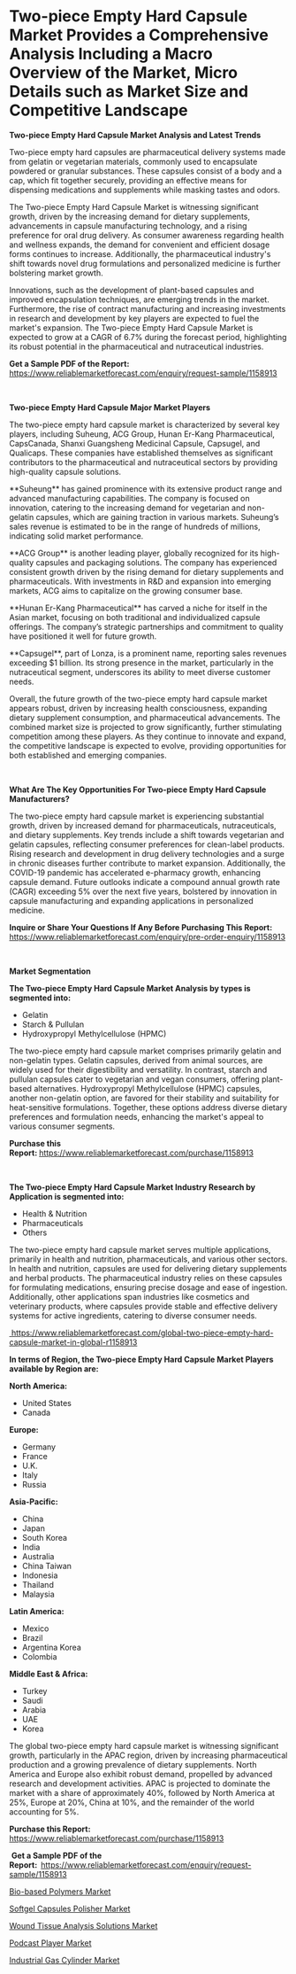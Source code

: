 <p><h1>Two-piece Empty Hard Capsule Market Provides a Comprehensive Analysis Including a Macro Overview of the Market, Micro Details such as Market Size and Competitive Landscape</h1></p><p><strong>Two-piece Empty Hard Capsule Market Analysis and Latest Trends</strong></p>
<p><p>Two-piece empty hard capsules are pharmaceutical delivery systems made from gelatin or vegetarian materials, commonly used to encapsulate powdered or granular substances. These capsules consist of a body and a cap, which fit together securely, providing an effective means for dispensing medications and supplements while masking tastes and odors. </p><p>The Two-piece Empty Hard Capsule Market is witnessing significant growth, driven by the increasing demand for dietary supplements, advancements in capsule manufacturing technology, and a rising preference for oral drug delivery. As consumer awareness regarding health and wellness expands, the demand for convenient and efficient dosage forms continues to increase. Additionally, the pharmaceutical industry's shift towards novel drug formulations and personalized medicine is further bolstering market growth. </p><p>Innovations, such as the development of plant-based capsules and improved encapsulation techniques, are emerging trends in the market. Furthermore, the rise of contract manufacturing and increasing investments in research and development by key players are expected to fuel the market's expansion. The Two-piece Empty Hard Capsule Market is expected to grow at a CAGR of 6.7% during the forecast period, highlighting its robust potential in the pharmaceutical and nutraceutical industries.</p></p>
<p><strong>Get a Sample PDF of the Report:&nbsp;</strong> <a href="https://www.reliablemarketforecast.com/enquiry/request-sample/1158913?utm_campaign=1121&utm_medium=2&utm_source=Github&utm_content=ia&utm_term=02102024&utm_id=two-piece-empty-hard-capsule">https://www.reliablemarketforecast.com/enquiry/request-sample/1158913</a></p>
<p>&nbsp;</p>
<p><strong>Two-piece Empty Hard Capsule Major Market Players</strong></p>
<p><p>The two-piece empty hard capsule market is characterized by several key players, including Suheung, ACG Group, Hunan Er-Kang Pharmaceutical, CapsCanada, Shanxi Guangsheng Medicinal Capsule, Capsugel, and Qualicaps. These companies have established themselves as significant contributors to the pharmaceutical and nutraceutical sectors by providing high-quality capsule solutions.</p><p>**Suheung** has gained prominence with its extensive product range and advanced manufacturing capabilities. The company is focused on innovation, catering to the increasing demand for vegetarian and non-gelatin capsules, which are gaining traction in various markets. Suheung’s sales revenue is estimated to be in the range of hundreds of millions, indicating solid market performance.</p><p>**ACG Group** is another leading player, globally recognized for its high-quality capsules and packaging solutions. The company has experienced consistent growth driven by the rising demand for dietary supplements and pharmaceuticals. With investments in R&D and expansion into emerging markets, ACG aims to capitalize on the growing consumer base.</p><p>**Hunan Er-Kang Pharmaceutical** has carved a niche for itself in the Asian market, focusing on both traditional and individualized capsule offerings. The company’s strategic partnerships and commitment to quality have positioned it well for future growth.</p><p>**Capsugel**, part of Lonza, is a prominent name, reporting sales revenues exceeding $1 billion. Its strong presence in the market, particularly in the nutraceutical segment, underscores its ability to meet diverse customer needs.</p><p>Overall, the future growth of the two-piece empty hard capsule market appears robust, driven by increasing health consciousness, expanding dietary supplement consumption, and pharmaceutical advancements. The combined market size is projected to grow significantly, further stimulating competition among these players. As they continue to innovate and expand, the competitive landscape is expected to evolve, providing opportunities for both established and emerging companies.</p></p>
<p>&nbsp;</p>
<p><strong>What Are The Key Opportunities For Two-piece Empty Hard Capsule Manufacturers?</strong></p>
<p><p>The two-piece empty hard capsule market is experiencing substantial growth, driven by increased demand for pharmaceuticals, nutraceuticals, and dietary supplements. Key trends include a shift towards vegetarian and gelatin capsules, reflecting consumer preferences for clean-label products. Rising research and development in drug delivery technologies and a surge in chronic diseases further contribute to market expansion. Additionally, the COVID-19 pandemic has accelerated e-pharmacy growth, enhancing capsule demand. Future outlooks indicate a compound annual growth rate (CAGR) exceeding 5% over the next five years, bolstered by innovation in capsule manufacturing and expanding applications in personalized medicine.</p></p>
<p><strong>Inquire or Share Your Questions If Any Before Purchasing This Report:</strong> <a href="https://www.reliablemarketforecast.com/enquiry/pre-order-enquiry/1158913?utm_campaign=1121&utm_medium=2&utm_source=Github&utm_content=ia&utm_term=02102024&utm_id=two-piece-empty-hard-capsule">https://www.reliablemarketforecast.com/enquiry/pre-order-enquiry/1158913</a></p>
<p>&nbsp;</p>
<p><strong>Market Segmentation</strong></p>
<p><strong>The Two-piece Empty Hard Capsule Market Analysis by types is segmented into:</strong></p>
<p><ul><li>Gelatin</li><li>Starch & Pullulan</li><li>Hydroxypropyl Methylcellulose (HPMC)</li></ul></p>
<p><p>The two-piece empty hard capsule market comprises primarily gelatin and non-gelatin types. Gelatin capsules, derived from animal sources, are widely used for their digestibility and versatility. In contrast, starch and pullulan capsules cater to vegetarian and vegan consumers, offering plant-based alternatives. Hydroxypropyl Methylcellulose (HPMC) capsules, another non-gelatin option, are favored for their stability and suitability for heat-sensitive formulations. Together, these options address diverse dietary preferences and formulation needs, enhancing the market's appeal to various consumer segments.</p></p>
<p><strong>Purchase this Report:&nbsp;</strong><a href="https://www.reliablemarketforecast.com/purchase/1158913?utm_campaign=1121&utm_medium=2&utm_source=Github&utm_content=ia&utm_term=02102024&utm_id=two-piece-empty-hard-capsule">https://www.reliablemarketforecast.com/purchase/1158913</a></p>
<p>&nbsp;</p>
<p><strong>The Two-piece Empty Hard Capsule Market Industry Research by Application is segmented into:</strong></p>
<p><ul><li>Health & Nutrition</li><li>Pharmaceuticals</li><li>Others</li></ul></p>
<p><p>The two-piece empty hard capsule market serves multiple applications, primarily in health and nutrition, pharmaceuticals, and various other sectors. In health and nutrition, capsules are used for delivering dietary supplements and herbal products. The pharmaceutical industry relies on these capsules for formulating medications, ensuring precise dosage and ease of ingestion. Additionally, other applications span industries like cosmetics and veterinary products, where capsules provide stable and effective delivery systems for active ingredients, catering to diverse consumer needs.</p></p>
<p><a href="https://www.reliablemarketforecast.com/global-two-piece-empty-hard-capsule-market-in-global-r1158913?utm_campaign=1121&utm_medium=2&utm_source=Github&utm_content=ia&utm_term=02102024&utm_id=two-piece-empty-hard-capsule">&nbsp;https://www.reliablemarketforecast.com/global-two-piece-empty-hard-capsule-market-in-global-r1158913</a></p>
<p><strong>In terms of Region, the Two-piece Empty Hard Capsule Market Players available by Region are:</strong></p>
<p>
    <p> <strong> North America: </strong>
        <ul>
            <li>United States</li>
            <li>Canada</li>
        </ul>
        </p> 
    <p> <strong> Europe: </strong>
        <ul>
            <li>Germany</li>
            <li>France</li>
            <li>U.K.</li>
            <li>Italy</li>
            <li>Russia</li>
        </ul>
        </p> 
    <p> <strong> Asia-Pacific: </strong>
        <ul>
            <li>China</li>
            <li>Japan</li>
            <li>South Korea</li>
            <li>India</li>
            <li>Australia</li>
            <li>China Taiwan</li>
            <li>Indonesia</li>
            <li>Thailand</li>
            <li>Malaysia</li>
        </ul>
        </p> 
    <p> <strong> Latin America: </strong>
        <ul>
            <li>Mexico</li>
            <li>Brazil</li>
            <li>Argentina Korea</li>
            <li>Colombia</li>
        </ul>
        </p> 
    <p> <strong> Middle East & Africa: </strong>
        <ul>
            <li>Turkey</li>
            <li>Saudi</li>
            <li>Arabia</li>
            <li>UAE</li>
            <li>Korea</li>
        </ul>
    </p>
    </p>
<p><p>The global two-piece empty hard capsule market is witnessing significant growth, particularly in the APAC region, driven by increasing pharmaceutical production and a growing prevalence of dietary supplements. North America and Europe also exhibit robust demand, propelled by advanced research and development activities. APAC is projected to dominate the market with a share of approximately 40%, followed by North America at 25%, Europe at 20%, China at 10%, and the remainder of the world accounting for 5%.</p></p>
<p><strong>Purchase this Report: </strong><a href="https://www.reliablemarketforecast.com/purchase/1158913?utm_campaign=1121&utm_medium=2&utm_source=Github&utm_content=ia&utm_term=02102024&utm_id=two-piece-empty-hard-capsule">https://www.reliablemarketforecast.com/purchase/1158913</a></p>
<p>&nbsp;<strong>Get a Sample PDF of the Report:&nbsp;&nbsp;</strong><a href="https://www.reliablemarketforecast.com/enquiry/request-sample/1158913?utm_campaign=1121&utm_medium=2&utm_source=Github&utm_content=ia&utm_term=02102024&utm_id=two-piece-empty-hard-capsule">https://www.reliablemarketforecast.com/enquiry/request-sample/1158913</a></p>
<p><strong></strong></p>
<p><p><a href="https://github.com/AdeaOsmani695/Market-Research-Report-List-1/blob/main/bio-based-polymers-market.md?utm_campaign=1121&utm_medium=2&utm_source=Github&utm_content=ia&utm_term=02102024&utm_id=two-piece-empty-hard-capsule">Bio-based Polymers Market</a></p><p><a href="https://issuu.com/reportprime-2/docs/softgel-capsules-polisher-market-si_f17b2fdc38e1aa?utm_campaign=1121&utm_medium=2&utm_source=Github&utm_content=ia&utm_term=02102024&utm_id=two-piece-empty-hard-capsule">Softgel Capsules Polisher Market</a></p><p><a href="https://github.com/mabutironaldo/Market-Research-Report-List-6/blob/main/wound-tissue-analysis-solutions-market.md?utm_campaign=1121&utm_medium=2&utm_source=Github&utm_content=ia&utm_term=02102024&utm_id=two-piece-empty-hard-capsule">Wound Tissue Analysis Solutions Market</a></p><p><a href="https://www.linkedin.com/pulse/pioneering-growth-analyzing-global-podcast-player-market-03jne?utm_campaign=1121&utm_medium=2&utm_source=Github&utm_content=ia&utm_term=02102024&utm_id=two-piece-empty-hard-capsule">Podcast Player Market</a></p><p><a href="https://www.linkedin.com/pulse/industrial-gas-cylinder-market-global-regional-analysis-fb3ff?trackingId=le7EEkgnS9%2BGzVB%2FqbE62g%3D%3D&utm_campaign=1121&utm_medium=2&utm_source=Github&utm_content=ia&utm_term=02102024&utm_id=two-piece-empty-hard-capsule">Industrial Gas Cylinder Market</a></p></p>
